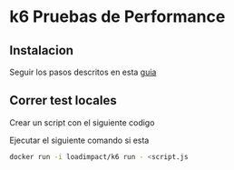 # k6 Pruebas de Performance

## Instalacion
Seguir los pasos descritos en esta [guia](https://k6.io/docs/getting-started/installation/)

## Correr test locales

Crear un script con el siguiente codigo

Ejecutar el siguiente comando si esta

```bash
docker run -i loadimpact/k6 run - <script.js
```